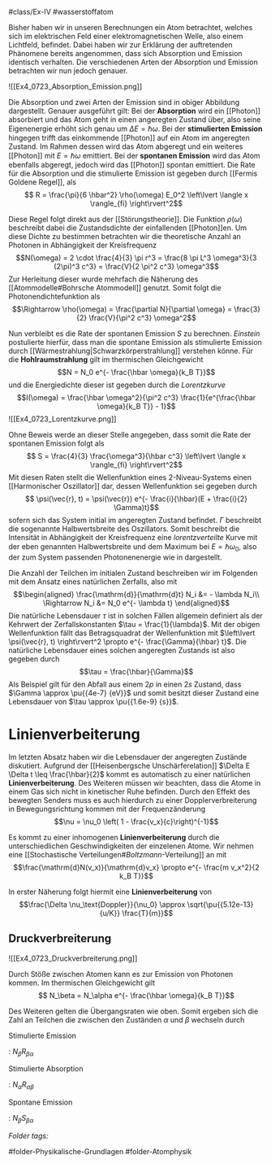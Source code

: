 #class/Ex-IV #wasserstoffatom 

Bisher haben wir in unseren Berechnungen ein Atom betrachtet, welches sich im elektrischen Feld einer elektromagnetischen Welle, also einem Lichtfeld, befindet. Dabei haben wir zur Erklärung der auftretenden Phänomene bereits angenommen, dass sich Absorption und Emission identisch verhalten. Die verschiedenen Arten der Absorption und Emission betrachten wir nun jedoch genauer.

![[Ex4_0723_Absorption_Emission.png]]

Die Absorption und zwei Arten der Emission sind in obiger Abbildung dargestellt. Genauer ausgeführt gilt:
Bei der **Absorption** wird ein [[Photon]] absorbiert und das Atom geht in einen angeregten Zustand über, also seine Eigenenergie erhöht sich genau um $\Delta E = \hbar \omega$. 
Bei der **stimulierten Emission** hingegen trifft das einkommende [[Photon]] auf ein Atom im angeregten Zustand. Im Rahmen dessen wird das Atom abgeregt und ein weiteres [[Photon]] mit $E = \hbar \omega$ emittiert. 
Bei der **spontanen Emission** wird das Atom ebenfalls abgeregt, jedoch wird das [[Photon]] spontan emittiert.
Die Rate für die Absorption und die stimulierte Emission ist gegeben durch [[Fermis Goldene Regel]], als $$
    R = \frac{\pi}{6 \hbar^2} \rho(\omega) E_0^2 \left\lvert \langle x \rangle_{fi} \right\rvert^2$$

Diese Regel folgt direkt aus der [[Störungstheorie]]. Die Funktion $\rho(\omega)$ beschreibt dabei die Zustandsdichte der einfallenden [[Photon]]en. Um diese Dichte zu bestimmen betrachten wir die theoretische Anzahl an Photonen in Abhängigkeit der Kreisfrequenz $$N(\omega) = 2 \cdot \frac{4}{3} \pi r^3 = \frac{8 \pi L^3 \omega^3}{3 (2\pi)^3 c^3} = \frac{V}{2 \pi^2 c^3} \omega^3$$ Zur Herleitung dieser wurde mehrfach die Näherung des [[Atommodelle#Bohrsche Atommodell]] genutzt. Somit folgt die Photonendichtefunktion als $$\Rightarrow \rho(\omega) = \frac{\partial N}{\partial \omega} = \frac{3}{2} \frac{V}{\pi^2 c^3} \omega^2$$

Nun verbleibt es die Rate der spontanen Emission $S$ zu berechnen. *Einstein* postulierte hierfür, dass man die spontane Emission als stimulierte Emission durch [[Wärmestrahlung|Schwarzkörperstrahlung]] verstehen könne. Für die **Hohlraumstrahlung** gilt im thermischen Gleichgewicht $$N = N_0 e^{- \frac{\hbar \omega}{k_B T}}$$ und die Energiedichte dieser ist gegeben durch die *Lorentzkurve* $$I(\omega) = \frac{\hbar \omega^2}{\pi^2 c^3} \frac{1}{e^{\frac{\hbar \omega}{k_B T}} - 1}$$
![[Ex4_0723_Lorentzkurve.png]]

Ohne Beweis werde an dieser Stelle angegeben, dass somit die Rate der spontanen Emission folgt als $$
    S = \frac{4}{3} \frac{\omega^3}{\hbar c^3} \left\lvert \langle x \rangle_{fi} \right\rvert^2$$ Mit diesen Raten stellt die Wellenfunktion eines 2-Niveau-Systems einen [[Harmonischer Oszillator]] dar, dessen Wellenfunktion sei gegeben durch $$
    \psi(\vec{r}, t) = \psi(\vec{r}) e^{- \frac{i}{\hbar}(E + \frac{i}{2} \Gamma)t}$$ sofern sich das System initial im angeregten Zustand befindet. $\Gamma$ beschreibt die sogenannte Halbwertsbreite des Oszillators. Somit beschreibt die Intensität in Abhängigkeit der Kreisfrequenz eine *lorentzverteilte* Kurve mit der eben genannten Halbwertsbreite und dem Maximum bei $E = \hbar \omega_0$, also der zum System passenden Photonenenergie wie in dargestellt.

Die Anzahl der Teilchen im initialen Zustand beschreiben wir im Folgenden mit dem Ansatz eines natürlichen Zerfalls, also mit $$\begin{aligned}
        \frac{\mathrm{d}}{\mathrm{d}t} N_i &= - \lambda N_i\\
        \Rightarrow N_i &= N_0 e^{- \lambda t}
    \end{aligned}$$ Die natürliche Lebensdauer $\tau$ ist in solchen Fällen allgemein definiert als der Kehrwert der Zerfallskonstanten $\tau = \frac{1}{\lambda}$. Mit der obigen Wellenfunktion fällt das Betragsquadrat der Wellenfunktion mit $\left\lvert \psi(\vec{r}, t) \right\rvert^2 \propto e^{- \frac{\Gamma}{\hbar} t}$. Die natürliche Lebensdauer eines solchen angeregten Zustands ist also gegeben durch $$\tau = \frac{\hbar}{\Gamma}$$ Als Beispiel gilt für den Abfall aus einem $2p$ in einen $2s$ Zustand, dass $\Gamma \approx \pu{{4e-7} {eV}}$ und somit besitzt dieser Zustand eine Lebensdauer von $\tau \approx \pu{{1.6e-9} {s}}$.


# Linienverbeiterung 

Im letzten Absatz haben wir die Lebensdauer der angeregten Zustände diskutiert. Aufgrund der [[Heisenbergsche Unschärferelation]] $\Delta E \Delta t \leq \frac{\hbar}{2}$ kommt es automatisch zu einer natürlichen **Linienverbeiterung**. Des Weiteren müssen wir beachten, dass die Atome in einem Gas sich nicht in kinetischer Ruhe befinden. Durch den Effekt des bewegten Senders muss es auch hierdurch zu einer Dopplerverbreiterung in Bewegungsrichtung kommen mit der Frequenzänderung $$\nu = \nu_0 \left( 1 - \frac{v_x}{c}\right)^{-1}$$

Es kommt zu einer inhomogenen **Linienverbeiterung** durch die unterschiedlichen Geschwindigkeiten der einzelenen Atome. Wir nehmen eine [[Stochastische Verteilungen#*Boltzmann*-Verteilung]] an mit $$\frac{\mathrm{d}N(v_x)}{\mathrm{d}v_x} \propto e^{- \frac{m v_x^2}{2 k_B T}}$$

In erster Näherung folgt hiermit eine **Linienverbeiterung** von $$\frac{\Delta \nu_\text{Doppler}}{\nu_0} \approx \sqrt{\pu{{5.12e-13} {u/K}} \frac{T}{m}}$$

## Druckverbreiterung
![[Ex4_0723_Druckverbreiterung.png]]

Durch Stöße zwischen Atomen kann es zur Emission von Photonen kommen. Im thermischen Gleichgewicht gilt $$
    N_\beta = N_\alpha e^{- \frac{\hbar \omega}{k_B T}}$$

Des Weiteren gelten die Übergangsraten wie oben. Somit ergeben sich die Zahl an Teilchen die zwischen den Zuständen $\alpha$ und $\beta$ wechseln durch

Stimulierte Emission

:   $N_\beta R_{\beta \alpha}$

Stimulierte Absorption

:   $N_\alpha R_{\alpha \beta}$

Spontane Emission

:   $N_\beta S_{\beta \alpha}$



 *Folder tags:*

#folder-Physikalische-Grundlagen #folder-Atomphysik